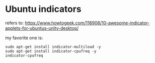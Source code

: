 # Ubuntu indicators

refers to: https://www.howtogeek.com/118908/10-awesome-indicator-applets-for-ubuntus-unity-desktop/

my favorite one is:
```
sudo apt-get install indicator-multiload -y
sudo apt-get install indicator-cpufreq -y
indicator-cpufreq

```
